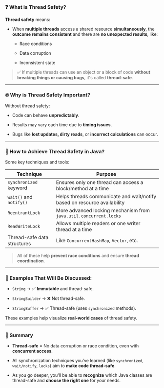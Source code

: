 
### ❓ What is Thread Safety?

**Thread safety** means:

- When **multiple threads** access a shared resource **simultaneously**, the **outcome remains consistent** and there are **no unexpected results**, like:
    
    - Race conditions
        
    - Data corruption
        
    - Inconsistent state
        

> ✅ If multiple threads can use an object or a block of code **without breaking things or causing bugs**, it's called **thread-safe**.

---

### 🔥 Why is Thread Safety Important?

Without thread safety:

- Code can behave **unpredictably**.
    
- Results may vary each time due to **timing issues**.
    
- Bugs like **lost updates, dirty reads**, or **incorrect calculations** can occur.
    

---

### 🧰 How to Achieve Thread Safety in Java?

Some key techniques and tools:

|Technique|Purpose|
|---|---|
|`synchronized` keyword|Ensures only one thread can access a block/method at a time|
|`wait()` and `notify()`|Helps threads communicate and wait/notify based on resource availability|
|`ReentrantLock`|More advanced locking mechanism from `java.util.concurrent.locks`|
|`ReadWriteLock`|Allows multiple readers or one writer thread at a time|
|Thread-safe data structures|Like `ConcurrentHashMap`, `Vector`, etc.|

> All of these help **prevent race conditions** and ensure **thread coordination**.

---

### 🧵 Examples That Will Be Discussed:

- `String` → ✅ **Immutable** and thread-safe.
    
- `StringBuilder` → ❌ Not thread-safe.
    
- `StringBuffer` → ✅ Thread-safe (uses `synchronized` methods).
    

These examples help visualize **real-world cases** of thread safety.

---

### 🔄 Summary

- **Thread-safe** = No data corruption or race condition, even with **concurrent access**.
    
- All synchronization techniques you’ve learned (like `synchronized`, `wait/notify`, `locks`) aim to **make code thread-safe**.
    
- As you go deeper, you'll be able to **recognize** which Java classes are thread-safe and **choose the right one** for your needs.
    
